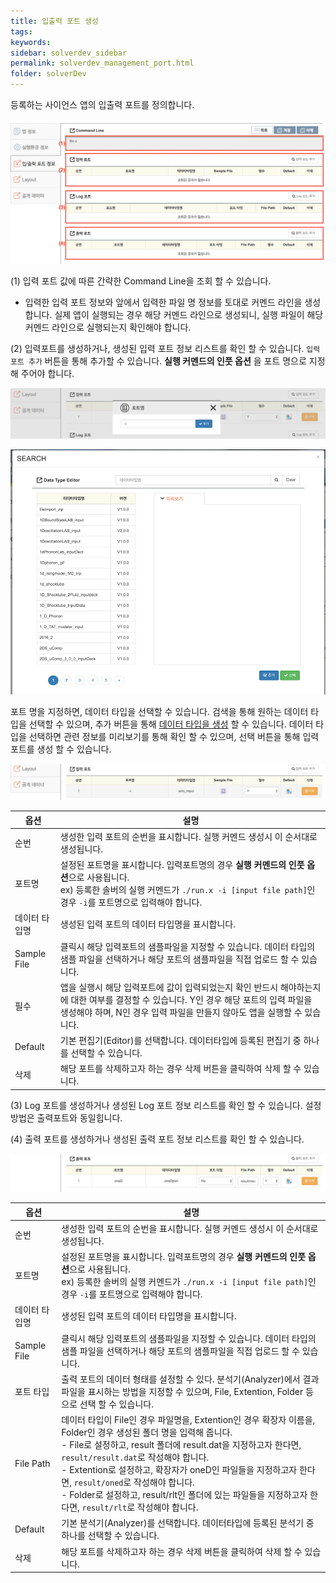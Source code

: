 ```yaml
---
title: 입출력 포트 생성
tags: 
keywords:
sidebar: solverdev_sidebar
permalink: solverdev_management_port.html
folder: solverDev
--- 
```


등록하는 사이언스 앱의 입출력 포트를 정의합니다.

![입출력포트 정보](/images/solverdev/08/image5.png)

(1) 입력 포트 값에 따른 간략한 Command Line을 조회 할 수 있습니다.

- 입력한 입력 포트 정보와 앞에서 입력한 파일 명 정보를 토대로 커멘드 라인을 생성합니다. 실제 앱이 실행되는 경우 해당 커멘드 라인으로 생성되니, 실행 파일이 해당 커멘드 라인으로 실행되는지 확인해야 합니다.

(2) 입력포트를 생성하거나, 생성된 입력 포트 정보 리스트를 확인 할 수 있습니다. ```입력 포트 추가``` 버튼을 통해 추가할 수 있습니다. **실행 커멘드의 인풋 옵션** 을 포트 명으로 지정해 주어야 합니다.

![입력포트 생성](/images/solverdev/08/image7.png)

![입력포트 생성](/images/solverdev/08/image8.png)

포트 명을 지정하면, 데이터 타입을 선택할 수 있습니다. 검색을 통해 원하는 데이터 타입을 선택할 수 있으며, 추가 버튼을 통해 [데이터 타입을 생성](../05_Datatype/00_Introduction.md) 할 수 있습니다. 데이터 타입을 선택하면 관련 정보를 미리보기를 통해 확인 할 수 있으며, 선택 버튼을 통해 입력 포트를 생성 할 수 있습니다.

![입력포트 생성](/images/solverdev/08/inputport.png)

|옵션|설명|
|--|--|
|순번|생성한 입력 포트의 순번을 표시합니다. 실행 커멘드 생성시 이 순서대로 생성됩니다.|
|포트명|설정된 포트명을 표시합니다. 입력포트명의 경우 **실행 커멘드의 인풋 옵션**으로 사용됩니다. <br>ex) 등록한 솔버의 실행 커멘드가 ```./run.x -i [input file path]```인 경우 ```-i```를 포트명으로 입력해야 합니다.|
|데이터 타입명|생성된 입력 포트의 데이터 타입명을 표시합니다.|
|Sample File|클릭시 해당 입력포트의 샘플파일을 지정할 수 있습니다. 데이터 타입의 샘플 파일을 선택하거나 해당 포트의 샘플파일을 직접 업로드 할 수 있습니다.|
|필수|앱을 실행시 해당 입력포트에 값이 입력되었는지 확인 반드시 해야하는지에 대한 여부를 결정할 수 있습니다. Y인 경우 해당 포트의 입력 파일을 생성해야 하며, N인 경우 입력 파일을 만들지 않아도 앱을 실행할 수 있습니다.|
|Default|기본 편집기(Editor)를 선택합니다. 데이터타입에 등록된 편집기 중 하나를 선택할 수 있습니다.|
|삭제| 해당 포트를 삭제하고자 하는 경우 삭제 버튼을 클릭하여 삭제 할 수 있습니다.|

(3) Log 포트를 생성하거나 생성된 Log 포트 정보 리스트를 확인 할 수 있습니다. 설정 방법은 출력포트와 동일힙니다.

(4) 출력 포트를 생성하거나 생성된 출력 포트 정보 리스트를 확인 할 수 있습니다.


![레이아웃 설정](/images/solverdev/08/image6.png)

|옵션|설명|
|--|--|
|순번|생성한 입력 포트의 순번을 표시합니다. 실행 커멘드 생성시 이 순서대로 생성됩니다.|
|포트명|설정된 포트명을 표시합니다. 입력포트명의 경우 **실행 커멘드의 인풋 옵션**으로 사용됩니다. <br>ex) 등록한 솔버의 실행 커멘드가 ```./run.x -i [input file path]```인 경우 ```-i```를 포트명으로 입력해야 합니다.|
|데이터 타입명|생성된 입력 포트의 데이터 타입명을 표시합니다.|
|Sample File|클릭시 해당 입력포트의 샘플파일을 지정할 수 있습니다. 데이터 타입의 샘플 파일을 선택하거나 해당 포트의 샘플파일을 직접 업로드 할 수 있습니다.|
|포트 타입|출력 포트의 데이터 형태를 설정할 수 있다. 분석기(Analyzer)에서 결과 파일을 표시하는 방법을 지정할 수 있으며, File, Extention, Folder 등으로 선택 할 수 있습니다.|
|File Path| 데이터 타입이 File인 경우 파일명을, Extention인 경우 확장자 이름을, Folder인 경우 생성된 폴더 명을 입력해 줍니다. <br> - File로 설정하고, result 폴더에 result.dat을 지정하고자 한다면, ```result/result.dat```로 작성해야 합니다. <br> - Extention로 설정하고, 확장자가 oneD인 파일들을 지정하고자 한다면, ```result/oned```로 작성해야 합니다.  <br> - Folder로 설정하고, result/rlt인 폴더에 있는 파일들을 지정하고자 한다면, ```result/rlt```로 작성해야 합니다.  |
|Default|기본 분석기(Analyzer)를 선택합니다. 데이터타입에 등록된 분석기 중 하나를 선택할 수 있습니다.|
|삭제| 해당 포트를 삭제하고자 하는 경우 삭제 버튼을 클릭하여 삭제 할 수 있습니다.|
